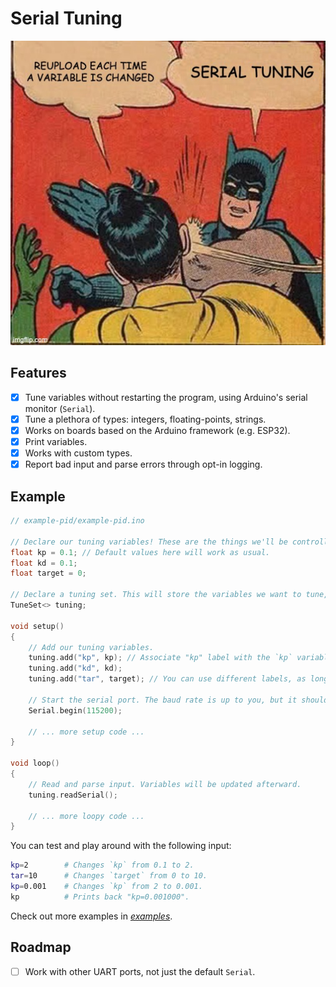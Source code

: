 # Serial Tuning

![Get some sense Robin!](docs/gesundheit.jpg)

## Features

* [x] Tune variables without restarting the program, using Arduino's serial monitor (`Serial`).
* [x] Tune a plethora of types: integers, floating-points, strings.
* [x] Works on boards based on the Arduino framework (e.g. ESP32).
* [x] Print variables.
* [x] Works with custom types.
* [x] Report bad input and parse errors through opt-in logging.

## Example

```cpp
// example-pid/example-pid.ino

// Declare our tuning variables! These are the things we'll be controlling over the Serial Monitor input.
float kp = 0.1; // Default values here will work as usual.
float kd = 0.1;
float target = 0;

// Declare a tuning set. This will store the variables we want to tune, along with their associated labels.
TuneSet<> tuning;

void setup()
{
    // Add our tuning variables.
    tuning.add("kp", kp); // Associate "kp" label with the `kp` variable.
    tuning.add("kd", kd);
    tuning.add("tar", target); // You can use different labels, as long as the labels don't contain spaces or the equal-sign.

    // Start the serial port. The baud rate is up to you, but it should agree on both ends.
    Serial.begin(115200);

    // ... more setup code ...
}

void loop()
{
    // Read and parse input. Variables will be updated afterward.
    tuning.readSerial();

    // ... more loopy code ...
}
```

You can test and play around with the following input:

```sh
kp=2        # Changes `kp` from 0.1 to 2.
tar=10      # Changes `target` from 0 to 10.
kp=0.001    # Changes `kp` from 2 to 0.001.
kp          # Prints back "kp=0.001000".
```

Check out more examples in [*examples*](examples).


## Roadmap

* [ ] Work with other UART ports, not just the default `Serial`.


<!-- 
## Dev Notes

### Publish on PlatformIO

* Modify library.json, update the version.
* Run `pio pkg publish` in a PlatformIO terminal.

### Publish on Arduino Package List

* Modify library.properties, update the version.
* Make a new GitHub release.

-->